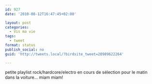 ```yaml
---
id: 927
date: '2010-08-12T16:47:45+02:00'

layout: post
categories:
  - Vis ma vie
tags:
  - tweet
format: status
publish_social: no
guid: 'http://tweets.local/?birdsite_tweet=20989622264'

---
```


petite playlist rock/hardcore/electro en cours de sélection pour le matin dans la voiture… miam miam!